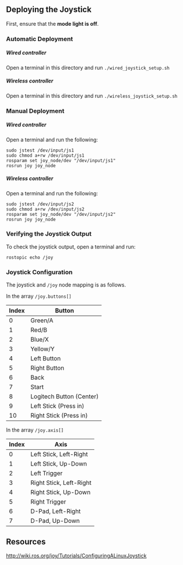## Deploying the Joystick

First, ensure that the **mode light is off**.

### Automatic Deployment

##### Wired controller

Open a terminal in this directory and run `./wired_joystick_setup.sh`

##### Wireless controller


Open a terminal in this directory and run `./wireless_joystick_setup.sh`


### Manual Deployment

##### Wired controller

Open a terminal and run the following:

    sudo jstest /dev/input/js1
    sudo chmod a+rw /dev/input/js1
    rosparam set joy_node/dev "/dev/input/js1"
    rosrun joy joy_node


##### Wireless controller

Open a terminal and run the following:

    sudo jstest /dev/input/js2
    sudo chmod a+rw /dev/input/js2
    rosparam set joy_node/dev "/dev/input/js2"
    rosrun joy joy_node



### Verifying the Joystick Output

To check the joystick output, open a terminal and run:

    rostopic echo /joy



### Joystick Configuration

The joystick and `/joy` node mapping is as follows.

In the array `/joy.buttons[]`

| Index | Button
|   -   |         -         
| 0 | Green/A
| 1 | Red/B
| 2 | Blue/X
| 3 | Yellow/Y
| 4 | Left Button
| 5 | Right Button
| 6 | Back
| 7 | Start
| 8 | Logitech Button (Center)
| 9 | Left Stick (Press in)
| 10 | Right Stick (Press in)

In the array `/joy.axis[]`

| Index | Axis
|-|-|
| 0 | Left Stick, Left-Right
| 1 | Left Stick, Up-Down
| 2 | Left Trigger
| 3 | Right Stick, Left-Right
| 4 | Right Stick, Up-Down
| 5 | Right Trigger
| 6 | D-Pad, Left-Right
| 7 | D-Pad, Up-Down


## Resources

http://wiki.ros.org/joy/Tutorials/ConfiguringALinuxJoystick
